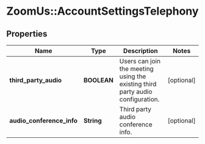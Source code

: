 # ZoomUs::AccountSettingsTelephony

## Properties
Name | Type | Description | Notes
------------ | ------------- | ------------- | -------------
**third_party_audio** | **BOOLEAN** | Users can join the meeting using the existing third party audio configuration. | [optional] 
**audio_conference_info** | **String** | Third party audio conference info. | [optional] 


